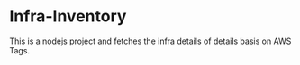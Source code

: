 # Infra-Inventory
This is a nodejs project and fetches the infra details of details basis on AWS Tags.
